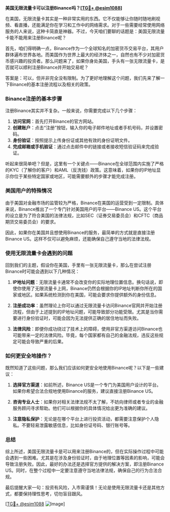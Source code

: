 **美国无限流量卡可以注册Binance吗？[[TG💪+ @esim1088](https://t.me/s/esim1088)]**

在美国，无限流量卡其实是一种非常实用的东西。它不仅能够让你随时随地刷视频、看直播，还能满足你在学习和工作中的网络需求。对于一些需要经常使用网络服务的人来说，这种卡简直是神器。不过，今天咱们要聊的话题是：美国无限流量卡能不能用来注册Binance呢？

首先，咱们得明确一点，Binance作为一个全球知名的加密货币交易平台，其用户群体遍布世界各地。而美国作为世界上最大的经济体之一，自然也有不少对加密货币感兴趣的投资者。那么问题来了，如果你身处美国，手头有一张无限流量卡，是否就可以顺利注册Binance并开始交易呢？

答案是：可以，但并非完全没有限制。为了更好地理解这个问题，我们先来了解一下Binance的基本注册流程以及相关的政策。

### Binance注册的基本步骤

注册Binance其实并不复杂。一般来说，你需要完成以下几个步骤：

1. **访问官网**：首先打开Binance的官方网站。
2. **创建账户**：点击“注册”按钮，输入你的电子邮件地址或者手机号码，并设置密码。
3. **身份验证**：按照提示上传身份证或其他有效的身份证明文件。
4. **完成邮箱或手机验证**：通过点击邮件中的链接或者接收短信验证码来完成验证。

听起来很简单吧？但是，这里有一个关键点——Binance在全球范围内实施了严格的KYC（了解你的客户）和AML（反洗钱）政策。这意味着，如果你的IP地址显示你位于某些特定国家或地区，可能需要额外的步骤才能完成注册。

### 美国用户的特殊情况

由于美国对金融市场的监管较为严格，Binance在美国的运营受到一定限制。具体来说，Binance推出了一个专门针对美国用户的平台——Binance US。这个平台的设立是为了符合美国的法律法规，比如SEC（证券交易委员会）和CFTC（商品期货交易委员会）的要求。

因此，如果你在美国并且想使用Binance的服务，最简单的方式就是直接注册Binance US。这样不仅可以避免麻烦，还能确保自己遵守当地的法律法规。

### 使用无限流量卡会遇到的问题

回到我们的主题，假设你在美国，手里有一张无限流量卡，那么在尝试注册Binance时可能会遇到以下几种情况：

1. **IP地址问题**：无限流量卡通常不会改变你的实际地理位置信息。换句话说，即使你使用了无限流量卡上网，Binance仍然会根据你的IP地址判断你所在的国家或地区。如果系统检测到你在美国，可能会要求你提供额外的身份信息。

2. **注册成功率**：虽然理论上你可以通过无限流量卡访问Binance官网并开始注册流程，但由于上述提到的IP地址问题，可能导致部分功能受限。尤其是当你需要进行身份验证时，可能会因为无法提供正确的居住地址而失败。

3. **法律风险**：即便你成功绕过了技术上的障碍，使用非官方渠道访问Binance也可能带来一定的法律风险。毕竟，每个国家都有自己的金融法规，违反这些规定可能会导致严重的后果。

### 如何更安全地操作？

既然知道了这些问题，那么我们应该如何更安全地使用Binance呢？以下是一些建议：

1. **选择官方渠道**：如前所述，Binance US是一个专门为美国用户设计的平台。如果你希望合法合规地使用Binance的服务，建议直接注册Binance US。

2. **咨询专业人士**：如果你对相关法律法规不太了解，不妨向律师或者专业的金融服务顾问寻求帮助。他们可以根据你的具体情况给出更为准确的建议。

3. **注意隐私保护**：无论是在哪个平台上进行投资活动，都需要注意保护个人隐私。不要轻易泄露敏感信息，比如身份证号码、银行账号等。

### 总结

综上所述，美国无限流量卡是可以用来注册Binance的，但在实际操作过程中可能会遇到一些困难。尤其是在涉及身份验证时，由于地理位置等因素的影响，可能会导致注册失败。因此，最好的办法还是选择官方提供的解决方案，即注册Binance US。同时，在整个过程中一定要注意遵守当地法律法规，确保自己的行为合法合规。

最后提醒大家一句：投资有风险，入市需谨慎！无论是使用无限流量卡还是其他方式，都要保持理性思考，切勿盲目跟风。

[[TG💪+ @esim1088](https://t.me/s/esim1088) ![Image](https://i.postimg.cc/4NQfJmqS/Snipaste-2025-05-13-00-14-12.png)]